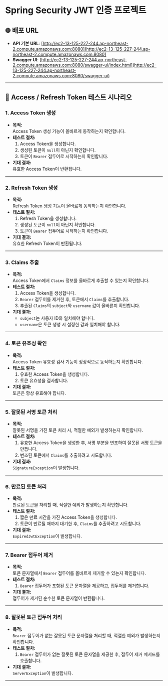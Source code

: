 # Spring Security JWT 인증 프로젝트

## 🌐 배포 URL
- **API 기본 URL**: [http://ec2-13-125-227-244.ap-northeast-2.compute.amazonaws.com:8080](http://ec2-13-125-227-244.ap-northeast-2.compute.amazonaws.com:8080)
- **Swagger UI**: [http://ec2-13-125-227-244.ap-northeast-2.compute.amazonaws.com:8080/swagger-ui/index.html](http://ec2-13-125-227-244.ap-northeast-2.compute.amazonaws.com:8080/swagger-ui)

---

## 🧪 Access / Refresh Token 테스트 시나리오

### 1. Access Token 생성
- **목적:**  
  Access Token 생성 기능이 올바르게 동작하는지 확인합니다.
- **테스트 절차:**
    1. Access Token을 생성합니다.
    2. 생성된 토큰이 `null`이 아닌지 확인합니다.
    3. 토큰이 `Bearer` 접두어로 시작하는지 확인합니다.
- **기대 결과:**  
  유효한 Access Token이 반환됩니다.

---

### 2. Refresh Token 생성
- **목적:**  
  Refresh Token 생성 기능이 올바르게 동작하는지 확인합니다.
- **테스트 절차:**
    1. Refresh Token을 생성합니다.
    2. 생성된 토큰이 `null`이 아닌지 확인합니다.
    3. 토큰이 `Bearer` 접두어로 시작하는지 확인합니다.
- **기대 결과:**  
  유효한 Refresh Token이 반환됩니다.

---

### 3. Claims 추출
- **목적:**  
  Access Token에서 `Claims` 정보를 올바르게 추출할 수 있는지 확인합니다.
- **테스트 절차:**
    1. Access Token을 생성합니다.
    2. `Bearer` 접두어를 제거한 후, 토큰에서 `Claims`를 추출합니다.
    3. 추출된 `Claims`의 `subject`와 `username` 값이 올바른지 확인합니다.
- **기대 결과:**
    - `subject`는 사용자 ID와 일치해야 합니다.
    - `username`은 토큰 생성 시 설정한 값과 일치해야 합니다.

---

### 4. 토큰 유효성 확인
- **목적:**  
  Access Token 유효성 검사 기능이 정상적으로 동작하는지 확인합니다.
- **테스트 절차:**
    1. 유효한 Access Token을 생성합니다.
    2. 토큰 유효성을 검사합니다.
- **기대 결과:**  
  토큰은 항상 유효해야 합니다.

---

### 5. 잘못된 서명 토큰 처리
- **목적:**  
  잘못된 서명을 가진 토큰 처리 시, 적절한 예외가 발생하는지 확인합니다.
- **테스트 절차:**
    1. 유효한 Access Token을 생성한 후, 서명 부분을 변조하여 잘못된 서명 토큰을 만듭니다.
    2. 변조된 토큰에서 `Claims`를 추출하려고 시도합니다.
- **기대 결과:**  
  `SignatureException`이 발생합니다.

---

### 6. 만료된 토큰 처리
- **목적:**  
  만료된 토큰을 처리할 때, 적절한 예외가 발생하는지 확인합니다.
- **테스트 절차:**
    1. 짧은 만료 시간을 가진 Access Token을 생성합니다.
    2. 토큰이 만료될 때까지 대기한 후, `Claims`를 추출하려고 시도합니다.
- **기대 결과:**  
  `ExpiredJwtException`이 발생합니다.

---

### 7. Bearer 접두어 제거
- **목적:**  
  토큰 문자열에서 `Bearer` 접두어를 올바르게 제거할 수 있는지 확인합니다.
- **테스트 절차:**
    1. `Bearer` 접두어가 포함된 토큰 문자열을 제공하고, 접두어를 제거합니다.
- **기대 결과:**  
  접두어가 제거된 순수한 토큰 문자열이 반환됩니다.

---

### 8. 잘못된 토큰 접두어 처리
- **목적:**  
  `Bearer` 접두어가 없는 잘못된 토큰 문자열을 처리할 때, 적절한 예외가 발생하는지 확인합니다.
- **테스트 절차:**
    1. `Bearer` 접두어가 없는 잘못된 토큰 문자열을 제공한 후, 접두어 제거 메서드를 호출합니다.
- **기대 결과:**  
  `ServerException`이 발생합니다.

---


